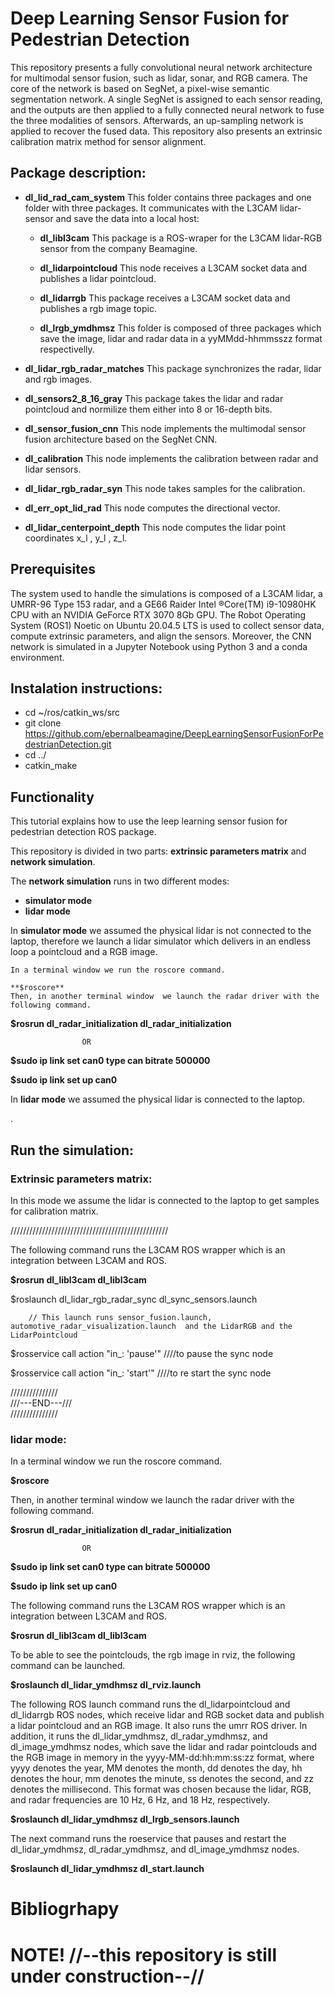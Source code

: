 # Deep Learning Sensor Fusion for Pedestrian Detection

This repository presents a fully convolutional neural network architecture for multimodal
sensor fusion, such as lidar, sonar, and RGB camera. The core of the network is based on SegNet,
a pixel-wise semantic segmentation network. A single SegNet is assigned to each sensor reading,
and the outputs are then applied to a fully connected neural network to fuse the three modalities
of sensors. Afterwards, an up-sampling network is applied to recover the fused data.  This repository  also presents an extrinsic calibration matrix method for sensor alignment.

## Package description:

* **dl_lid_rad_cam_system** This folder contains three packages and one folder with three packages. It communicates with the L3CAM lidar-sensor and save the data into a local host:

    * **dl_libl3cam** This package is a ROS-wraper for the L3CAM lidar-RGB sensor from the company Beamagine.
    
    * **dl_lidarpointcloud** This node receives a L3CAM socket data and publishes a lidar pointcloud.
    
    * **dl_lidarrgb** This package receives a L3CAM socket data and publishes a rgb image topic.
    
    * **dl_lrgb_ymdhmsz**  This folder is composed of three packages which  save the image, lidar and radar data in  a yyMMdd-hhmmsszz format respectivelly.

* **dl_lidar_rgb_radar_matches** This package synchronizes the radar,  lidar and rgb images.

* **dl_sensors2_8_16_gray** This package takes the lidar and radar pointcloud and normilize them either into 8 or 16-depth bits.

* **dl_sensor_fusion_cnn** This node implements the multimodal sensor fusion architecture based on the SegNet CNN.

* **dl_calibration** This node implements the calibration between radar and lidar sensors. 

* **dl_lidar_rgb_radar_syn** This node takes samples for the calibration. 

* **dl_err_opt_lid_rad** This node computes the directional vector.

* **dl_lidar_centerpoint_depth** This node computes the lidar point coordinates x_l , y_l , z_l.


## Prerequisites

The system used to handle the simulations is composed of a L3CAM lidar, a UMRR-96 Type 153 radar, and a GE66 Raider Intel ®Core(TM) i9-10980HK CPU with an NVIDIA GeForce RTX 3070 8Gb GPU. The Robot Operating System (ROS1) Noetic on Ubuntu 20.04.5 LTS is used to collect sensor data, compute extrinsic parameters, and align the sensors. Moreover, the CNN network is simulated in a Jupyter Notebook using Python 3 and a conda environment. 



## Instalation instructions:

*  cd ~/ros/catkin_ws/src 
*  git clone https://github.com/ebernalbeamagine/DeepLearningSensorFusionForPedestrianDetection.git
*  cd ../ 
*  catkin_make 


## Functionality
This tutorial explains how to use the leep learning sensor fusion for pedestrian detection ROS package. 

This repository is divided in two parts: **extrinsic parameters matrix** and **network simulation**.





The **network simulation** runs in two different modes: 

*  **simulator mode**
*  **lidar mode** 

In **simulator mode** we assumed the physical lidar is not connected to the laptop, therefore we  launch a lidar simulator which delivers in an endless loop a pointcloud and a RGB image.


    In a terminal window we run the roscore command.

    **$roscore** 
    Then, in another terminal window  we launch the radar driver with the       following command.


**$rosrun dl_radar_initialization dl_radar_initialization**

                    OR
**$sudo ip link set can0 type can bitrate 500000**

**$sudo ip link set up can0**


In **lidar mode** we assumed the physical lidar is connected to the laptop.


.







## Run the simulation:

### Extrinsic parameters matrix:


In this mode we assume the lidar is connected to the laptop to get samples for calibration matrix.

//////////////////////////////////////////////////


The following command  runs the L3CAM ROS wrapper which is an integration between L3CAM and ROS.
          
**$rosrun dl_libl3cam dl_libl3cam**  

$roslaunch dl_lidar_rgb_radar_sync dl_sync_sensors.launch  

        // This launch runs sensor_fusion.launch, automotive_radar_visualization.launch  and the LidarRGB and the LidarPointcloud

           
$rosservice call action "in_: 'pause'"   ////to pause the sync node

$rosservice call action "in_: 'start'"   ////to re start the sync node          
             
///////////////         
///---END---///        
/////////////// 


### lidar mode:

In a terminal window we run the roscore command.

**$roscore** 

Then, in another terminal window  we launch the radar driver with the following command.



**$rosrun dl_radar_initialization dl_radar_initialization**

                    OR
**$sudo ip link set can0 type can bitrate 500000**

**$sudo ip link set up can0**


The following command  runs the L3CAM ROS wrapper which is an integration between L3CAM and ROS.
          
**$rosrun dl_libl3cam dl_libl3cam**  

To be able to see the pointclouds, the rgb image in rviz, the following command can be launched. 

**$roslaunch dl_lidar_ymdhmsz dl_rviz.launch** 

    
The following ROS launch command runs the dl_lidarpointcloud and dl_lidarrgb ROS nodes, which receive lidar and RGB socket data and publish a lidar pointcloud and an RGB image. It also runs the umrr ROS driver. In addition, it runs the dl_lidar_ymdhmsz, dl_radar_ymdhmsz, and dl_image_ymdhmsz nodes, which save the lidar and radar pointclouds and the RGB image in memory in the yyyy-MM-dd:hh:mm:ss:zz format, where yyyy denotes the year, MM denotes the month, dd denotes the day, hh denotes the hour, mm denotes the minute, ss denotes the second, and zz denotes the millisecond. This format was chosen because the lidar, RGB, and radar frequencies are 10 Hz, 6 Hz, and 18 Hz, respectively.

**$roslaunch dl_lidar_ymdhmsz dl_lrgb_sensors.launch**

The next command runs the roeservice that pauses and restart the  dl_lidar_ymdhmsz, dl_radar_ymdhmsz, and dl_image_ymdhmsz nodes. 
      
**$roslaunch dl_lidar_ymdhmsz dl_start.launch**  

# Bibliogrhapy





# NOTE! //--this  repository is still under construction--//


